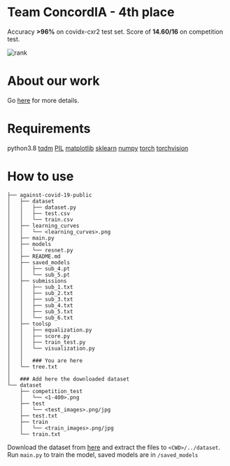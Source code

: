 # Team ConcordIA - 4th place
Accuracy **>96%** on covidx-cxr2 test set. Score of **14.60/16** on competition test. 

![rank](https://gillesschneider.github.io/me/assets/images/rank.png)

# About our work
Go [here](https://gillesschneider.github.io/me/against-covid-19.html) for more details.

# Requirements

python3.8
[tqdm](https://pypi.org/project/tqdm/)
[PIL](https://pypi.org/project/Pillow/)
[matplotlib](https://pypi.org/project/matplotlib/)
[sklearn](https://pypi.org/project/scikit-learn/)
[numpy](https://pypi.org/project/numpy/)
[torch](https://pypi.org/project/torch/)
[torchvision](https://pypi.org/project/torchvision/)

# How to use

```
├── against-covid-19-public
│   ├── dataset
│   │   ├── dataset.py
│   │   ├── test.csv
│   │   └── train.csv
│   ├── learning_curves
│   │   └── <learning_curves>.png
│   ├── main.py
│   ├── models
│   │   └── resnet.py
│   ├── README.md
│   ├── saved_models
│   │   ├── sub_4.pt
│   │   └── sub_5.pt
│   ├── submissions
│   │   ├── sub_1.txt
│   │   ├── sub_2.txt
│   │   ├── sub_3.txt
│   │   ├── sub_4.txt
│   │   ├── sub_5.txt
│   │   └── sub_6.txt
│   ├── toolsp
│   │   ├── equalization.py
│   │   ├── score.py
│   │   ├── train_test.py
│   │   └── visualization.py
│   │
│   │   ### You are here
│   └── tree.txt
│
│   ### Add here the downloaded dataset
└── dataset
    ├── competition_test
    │   └── <1-400>.png
    ├── test
    │   └── <test_images>.png/jpg
    ├── test.txt
    ├── train
    │   └── <train_images>.png/jpg
    └── train.txt
```

Download the dataset from [here](https://www.kaggle.com/andyczhao/covidx-cxr2) and extract the files to `<CWD>/../dataset`.
Run `main.py` to train the model, saved models are in `/saved_models`
